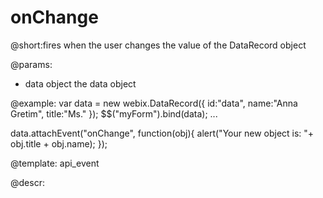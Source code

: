 onChange
=============


@short:fires when the user changes the value of the DataRecord object
	

@params:
-	data	object	the data object

@example:
var data = new webix.DataRecord({
		id:"data",
		name:"Anna Gretim",
		title:"Ms."
});
$$("myForm").bind(data);
...

data.attachEvent("onChange", function(obj){
		alert("Your new object is: "+ obj.title + obj.name);
});

@template:	api_event


	
@descr:


